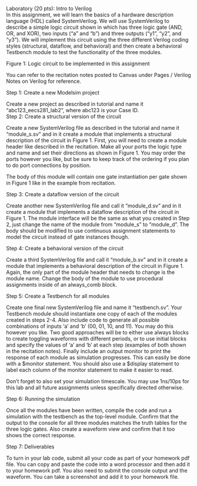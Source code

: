 Laboratory (20 pts): Intro to Verilog  
In this assignment, we will learn the basics of a hardware description language (HDL) called 
SystemVerilog.  We will use SystemVerilog to describe a simple logic circuit shown in which has three logic gate (AND, OR, and XOR), two inputs (“a” and “b”) and three outputs (“y1”, “y2”, and “y3”).  We will implement this circuit using the three different Verilog coding styles (structural, dataflow, and behavioral) and then create a behavioral Testbench module to test the functionality of the three modules.  
 
  
Figure 1: Logic circuit to be implemented in this assignment 
 
You can refer to the recitation notes posted to Canvas under Pages / Verilog Notes on Verilog for reference. 
 
Step 1: Create a new Modelsim project 
 
Create a new project as described in tutorial and name it “abc123_eecs281_lab2”, where abc123 is your Case ID.   
Step 2: Create a structural version of the circuit 
 
Create a new SystemVerilog file as described in the tutorial and name it “module_s.sv” and in it create a module that implements a structural description of the circuit in Figure 1.  First, you will need to create a 
module header like described in the recitation.  Make all your ports the logic type and name and set their directions as shown in Figure 1.  You may order the ports however you like, but be sure to keep track of the ordering if you plan to do port connections by position. 
 
The body of this module will contain one gate instantiation per gate shown in Figure 1 like in the example from recitation. 
 
Step 3: Create a dataflow version of the circuit 
 
Create another new SystemVerilog file and call it “module_d.sv” and in it create a module that implements a dataflow description of the circuit in Figure 1.  The module interface will be the same as what you created in Step 2, just change the name of the module from “module_s” to “module_d”.  The body should be modified to use continuous assignment statements to model the circuit instead of gate instances though. 
 
  
Step 4: Create a behavioral version of the circuit 
 
Create a third SystemVerilog file and call it “module_b.sv” and in it create a module that implements a behavioral description of the circuit in Figure 1.  Again, the only part of the module header that needs to change is the module name.  Change the body of the module to use procedural assignments inside of an always_comb block. 
 
Step 5: Create a Testbench for all modules 
 
Create one final new SystemVerilog file and name it “testbench.sv”.  Your Testbench module should instantiate one copy of each of the modules created in steps 2-4.  Also include code to generate all possible combinations of inputs ‘a’ and ‘b’ (00, 01, 10, and 11).  You may do this however you like.  Two good approaches will be to either use always blocks to create toggling waveforms with different periods, or to use initial blocks and specify the values of ‘a’ and ‘b’ at each step (examples of both shown in the recitation notes).  Finally include an output monitor to print the response of each module as simulation progresses.  This can easily be done with a $monitor statement.  You should also use a $display statement to label each column of the monitor statement to make it easier to read. 
 
Don’t forget to also set your simulation timescale.  You may use 1ns/10ps for this lab and all future assignments unless specifically directed otherwise. 
 
Step 6: Running the simulation 
 
Once all the modules have been written, compile the code and run a simulation with the testbench as the top-level module.  Confirm that the output to the console for all three modules matches the truth tables for the three logic gates.  Also create a waveform view and confirm that it too shows the correct response. 
 
Step 7: Deliverables 
 
To turn in your lab code, submit all your code as part of your homework pdf file. You can copy and paste the code into a word processor and then add it to your homework pdf. You also need to submit the console output and the waveform. You can take a screenshot and add it to your homework file. 

 
